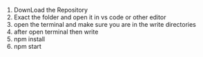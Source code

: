 1. DownLoad the Repository
2. Exact the folder and open it in vs code or other editor
3. open the terminal and make sure you are in the write directories 
4. after open terminal then write
5. npm install 
6. npm start
